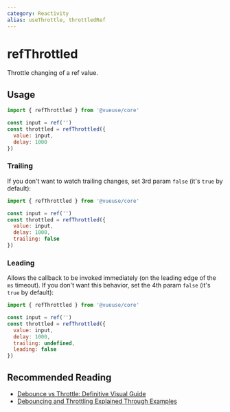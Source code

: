 ```yaml
---
category: Reactivity
alias: useThrottle, throttledRef
---
```


# refThrottled

Throttle changing of a ref value.

## Usage

```js
import { refThrottled } from '@vueuse/core'

const input = ref('')
const throttled = refThrottled({
  value: input,
  delay: 1000
})
```

### Trailing

If you don't want to watch trailing changes, set 3rd param `false` (it's `true` by default):
```js
import { refThrottled } from '@vueuse/core'

const input = ref('')
const throttled = refThrottled({
  value: input,
  delay: 1000,
  trailing: false
})
```

### Leading

Allows the callback to be invoked immediately (on the leading edge of the `ms` timeout). If you don't want this behavior, set the 4th param `false` (it's `true` by default):

```js
import { refThrottled } from '@vueuse/core'

const input = ref('')
const throttled = refThrottled({
  value: input,
  delay: 1000,
  trailing: undefined,
  leading: false
})
```

## Recommended Reading

- [Debounce vs Throttle: Definitive Visual Guide](https://redd.one/blog/debounce-vs-throttle)
- [Debouncing and Throttling Explained Through Examples](https://css-tricks.com/debouncing-throttling-explained-examples/)
